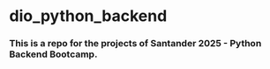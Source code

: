 # dio_python_backend

### This is a repo for the projects of Santander 2025 - Python Backend Bootcamp. 